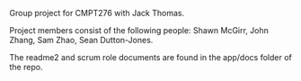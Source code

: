Group project for CMPT276 with Jack Thomas.

Project members consist of the following people: Shawn McGirr, John Zhang, Sam Zhao, Sean Dutton-Jones.

The readme2 and scrum role documents are found in the app/docs folder of the repo.

